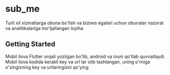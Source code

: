 # sub_me

Turli xil xizmatlarga obuna bo'lish va biznes egalari uchun obunalar nazorat va analitikalariga mo'ljallangan loyiha 

## Getting Started

Mobil ilova Flutter orqali yozilgan bo'lib, android va iosni qo'llab quvvatlaydi.
Mobil ilova kodida kerakli key va url lar olib tashlangan, uning o'rniga o'zingizning key va urllaringizni qo'ying
